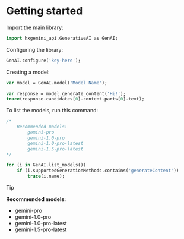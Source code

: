 # Getting started
Import the main library:
```haxe
import hxgemini_api.GenerativeAI as GenAI;
```
Configuring the library:
```haxe
GenAI.configure('key-here');
```
Creating a model:
```haxe
var model = GenAI.model('Model Name');

var response = model.generate_content('Hi!');
trace(response.candidates[0].content.parts[0].text);
```
To list the models, run this command:
```haxe
/*
    Recommended models:
        gemini-pro
        gemini-1.0-pro
        gemini-1.0-pro-latest
        gemini-1.5-pro-latest
*/

for (i in GenAI.list_models())
	if (i.supportedGenerationMethods.contains('generateContent'))
		trace(i.name);
```

> [!TIP]
>  **Recommended models:**
> - gemini-pro
> - gemini-1.0-pro
> - gemini-1.0-pro-latest
> - gemini-1.5-pro-latest